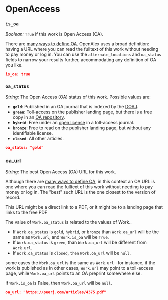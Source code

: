 # OpenAccess

### `is_oa`

_Boolean:_ `True` if this work is Open Access (OA).&#x20;

There are [many ways to define OA](https://peerj.com/articles/4375/#literature-review). OpenAlex uses a broad definition: having a URL where you can read the fulltext of this work without needing to pay money or log in. You can use the `alternate_locations` and `oa_status` fields to narrow your results further, accommodating any definition of OA you like.

```json
is_oa: true
```

### `oa_status`

_String:_ The Open Access (OA) status of this work. Possible values are:

* **`gold`**: Published in an OA journal that is indexed by the [DOAJ](https://doaj.org).
* **`green`**: Toll-access on the publisher landing page, but there is a free copy in an [OA repository](https://en.wikipedia.org/wiki/Open-access\_repository).
* **`hybrid`**: Free under an [open license](https://support.unpaywall.org/support/solutions/articles/44002063718-what-is-an-oa-license-) in a toll-access journal.
* **`bronze`**: Free to read on the publisher landing page, but without any identifiable license.
* **`closed`**: All other articles.

```json
oa_status: "gold"
```

### oa\_url

_String:_ The best Open Access (OA) URL for this work.&#x20;

Although there are [many ways to define OA](https://peerj.com/articles/4375/#literature-review), in this context an OA URL is one where you can read the fulltext of this work without needing to pay money or log in. The "best" such URL is the one closest to the version of record.&#x20;

This URL might be a direct link to a PDF, or it might be to a landing page that links to the free PDF

The value of `Work.oa_status` is related to the values of Work..

* If `Work.oa_status` is `gold`, `hybrid`, or `bronze` than `Work.oa_url` will be the same as `Work.url`, and `Work.is_oa` will be `True.`
* If `Work.oa_status` is `green`, than `Work.oa_url` will be different from `Work.url`.
* If `Work.oa_status` is `closed`, `then` `Work.oa_url` will be `null`.

some cases the `Work.oa_url` is the same as `Work.url`--for instance, if the work is published as In other cases, `Work.url` may point to a toll-access page, while `Work.oa_url` points to an OA preprint somewhere else.&#x20;

If `Work.is_oa` is False, then `Work.oa_url` will be `null`.

```json
oa_url: "https://peerj.com/articles/4375.pdf"
```

###
